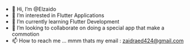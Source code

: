 - 👋 Hi, I’m @Elzaido
- 👀 I’m interested in Flutter Applications
- 🌱 I’m currently learning Flutter Development
- 💞️ I’m looking to collaborate on doing a special app that make a commotion
- 📫 How to reach me ... mmm thats my email : zaidraed424@gmail.com

<!---
Elzaido/Elzaido is a ✨ special ✨ repository because its `README.md` (this file) appears on your GitHub profile.
You can click the Preview link to take a look at your changes.
--->
